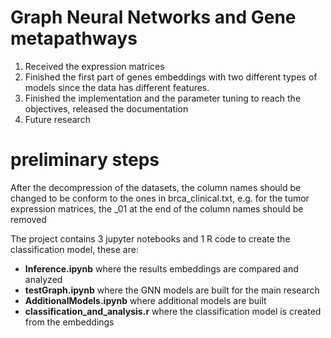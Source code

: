 # Graph Neural Networks and Gene metapathways
1. Received the expression matrices
2. Finished the first part of genes embeddings with two different types of models since the data has different features.
3. Finished the implementation and the parameter tuning to reach the objectives, released the documentation
4. Future research

# preliminary steps
After the decompression of the datasets, the column names should be changed to be conform to the ones in brca\_clinical.txt, e.g. for the tumor expression matrices, the \_01 at the end of the column names should be removed

The project contains 3 jupyter notebooks and 1 R code to create the classification model, these are:
- **Inference.ipynb** where the results embeddings are compared and analyzed
- **testGraph.ipynb** where the GNN models are built for the main research
- **AdditionalModels.ipynb** where additional models are built
- **classification\_and\_analysis.r** where the classification model is created from the embeddings
